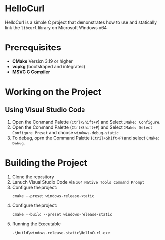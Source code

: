 # HelloCurl

HelloCurl is a simple C project that demonstrates how to use and statically link the `libcurl` library on Microsoft Windows x64

# Prerequisites
- **CMake** Version 3.19 or higher
- **vcpkg** (bootstraped and integrated)
- **MSVC C Compiler**

# Working on the Project
## Using Visual Studio Code
1. Open the Command Palette (`Ctrl+Shift+P`) and Select `CMake: Configure`.
2. Open the Command Palette (`Ctrl+Shift+P`) and Select `CMake: Select Configure Preset` and choose `windows-debug-static`
2. To debug, open the Command Palette (`Ctril+Shift+P`) and select `CMake: Debug`. 

# Building the Project

1. Clone the repository
2. Lanuch Visual Studio Code via `x64 Native Tools Command Prompt`
3. Configure the project:
    ```
    cmake --preset windows-release-static
    ```
3. Configure the project:
    ```
    cmake --build --preset windows-release-static
    ```
5. Running the Executable
    ```
    .\build\windows-release-static\HelloCurl.exe
    ```